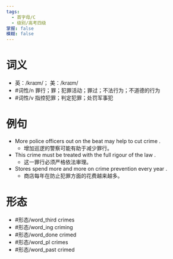 ```yaml
---
tags:
  - 首字母/C
  - 级别/高考四级
掌握: false
模糊: false
---
```

# 词义
- 英：/kraɪm/； 美：/kraɪm/
- #词性/n  罪行；罪；犯罪活动；罪过；不法行为；不道德的行为
- #词性/v  指控犯罪；判定犯罪；处罚军事犯
# 例句
- More police officers out on the beat may help to cut crime .
	- 增加巡逻的警察可能有助于减少罪行。
- This crime must be treated with the full rigour of the law .
	- 这一罪行必须严格依法审理。
- Stores spend more and more on crime prevention every year .
	- 商店每年在防止犯罪方面的花费越来越多。
# 形态
- #形态/word_third crimes
- #形态/word_ing criming
- #形态/word_done crimed
- #形态/word_pl crimes
- #形态/word_past crimed
